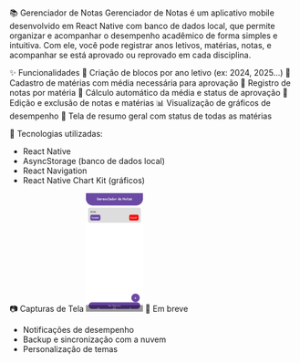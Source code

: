 📚 Gerenciador de Notas
Gerenciador de Notas é um aplicativo mobile desenvolvido em React Native com banco de dados local, que permite organizar e acompanhar o desempenho acadêmico de forma simples e intuitiva. Com ele, você pode registrar anos letivos, matérias, notas, e acompanhar se está aprovado ou reprovado em cada disciplina.

✨ Funcionalidades
  📅 Criação de blocos por ano letivo (ex: 2024, 2025...)
  📘 Cadastro de matérias com média necessária para aprovação
  📝 Registro de notas por matéria
  🧮 Cálculo automático da média e status de aprovação
  🧹 Edição e exclusão de notas e matérias
  📊 Visualização de gráficos de desempenho
  📄 Tela de resumo geral com status de todas as matérias

🧠 Tecnologias utilizadas:
- React Native
- AsyncStorage (banco de dados local)
- React Navigation
- React Native Chart Kit (gráficos)

📷 Capturas de Tela
<img src="https://github.com/MarcellCosta31/GerenciadorNotas/blob/master/imagens/1.jpeg" alt="Example Image" style="width: 100px;">
🚀 Em breve
- Notificações de desempenho
- Backup e sincronização com a nuvem
- Personalização de temas
